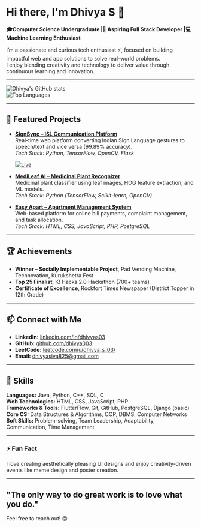 # Hi there, I'm Dhivya S 👋

**🎓Computer Science Undergraduate |💼 Aspiring Full Stack Developer |💻 Machine Learning Enthusiast**

I’m a passionate and curious tech enthusiast ⚡, focused on building impactful web and app solutions to solve real-world problems.  
I enjoy blending creativity and technology to deliver value through continuous learning and innovation.  

---

![Dhivya's GitHub stats](https://github-readme-stats.vercel.app/api?username=dhivya003&show_icons=true&theme=tokyonight)  
![Top Languages](https://github-readme-stats.vercel.app/api/top-langs/?username=dhivya003&layout=compact&theme=tokyonight)

---

## 🌟 Featured Projects  
- **[SignSync – ISL Communication Platform](https://github.com/dhivya003/SignSync.git)**  
  Real-time web platform converting Indian Sign Language gestures to speech/text and vice versa (99.89% accuracy).  
  *Tech Stack: Python, TensorFlow, OpenCV, Flask*
  
  [![Live](https://img.shields.io/badge/Live-SignSync-brightgreen)](https://signsync.onrender.com)


- **[MediLeaf AI – Medicinal Plant Recognizer](https://github.com/dhivya003/ML_project_Medicinal_Plant_Leaf_Classification.git)**  
  Medicinal plant classifier using leaf images, HOG feature extraction, and ML models.  
  *Tech Stack: Python (TensorFlow, Scikit-learn, OpenCV)*

- **[Easy Apart – Apartment Management System](https://github.com/dhivya003/APARTMENT_MANAGEMENT_SYSTEM.git)**  
  Web-based platform for online bill payments, complaint management, and task allocation.  
  *Tech Stack: HTML, CSS, JavaScript, PHP, PostgreSQL*

---

## 🏆 Achievements 
- **Winner – Socially Implementable Project**, Pad Vending Machine, Technovation, Kurukshetra Fest  
- **Top 25 Finalist**, K! Hacks 2.0 Hackathon (700+ teams)  
- **Certificate of Excellence**, Rockfort Times Newspaper (District Topper in 12th Grade)  


---

## 📫 Connect with Me  
- **LinkedIn:** [linkedin.com/in/dhivyas03](https://www.linkedin.com/in/dhivyas03/)  
- **GitHub:** [github.com/dhivya003](https://github.com/dhivya003)  
- **LeetCode:** [leetcode.com/u/dhivya_s_03/](https://leetcode.com/u/dhivya_s_03/)  
- **Email:** [dhivyasiva825@gmail.com](mailto:dhivyasiva825@gmail.com)

---

## 🚀  Skills  
**Languages:** Java, Python, C++, SQL, C  
**Web Technologies:** HTML, CSS, JavaScript, PHP  
**Frameworks & Tools:** FlutterFlow, Git, GitHub, PostgreSQL, Django (basic)  
**Core CS:** Data Structures & Algorithms, OOP, DBMS, Computer Networks  
**Soft Skills:** Problem-solving, Team Leadership, Adaptability, Communication, Time Management  

---

### ⚡ Fun Fact  
I love creating aesthetically pleasing UI designs and enjoy creativity-driven events like meme design and poster creation.

---
## "The only way to do great work is to love what you do." 

Feel free to reach out! 😊


